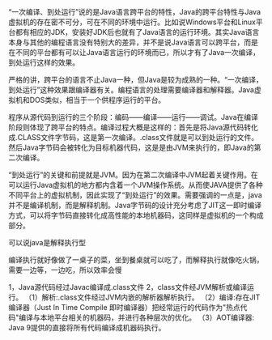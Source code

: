 “一次编译、到处运行”说的是Java语言跨平台的特性，Java的跨平台特性与Java虚拟机的存在密不可分，可在不同的环境中运行。比如说Windows平台和Linux平台都有相应的JDK，安装好JDK后也就有了Java语言的运行环境。其实Java语言本身与其他的编程语言没有特别大的差异，并不是说Java语言可以跨平台，而是在不同的平台都有可以让Java语言运行的环境而已，所以才有了Java一次编译，到处运行这样的效果。

严格的讲，跨平台的语言不止Java一种，但Java是较为成熟的一种。“一次编译，到处运行”这种效果跟编译器有关。编程语言的处理需要编译器和解释器。Java虚拟机和DOS类似，相当于一个供程序运行的平台。

程序从源代码到运行的三个阶段：编码——编译——运行——调试。Java在编译阶段则体现了跨平台的特点。编译过程大概是这样的：首先是将Java源代码转化成.CLASS文件字节码，这是第一次编译。.class文件就是可以到处运行的文件。然后Java字节码会被转化为目标机器代码，这是是由JVM来执行的，即Java的第二次编译。

“到处运行”的关键和前提就是JVM。因为在第二次编译中JVM起着关键作用。在可以运行Java虚拟机的地方都内含着一个JVM操作系统。从而使JAVA提供了各种不同平台上的虚拟机制，因此实现了“到处运行”的效果。需要强调的一点是，java并不是编译机制，而是解释机制。Java字节码的设计充分考虑了JIT这一即时编译方式，可以将字节码直接转化成高性能的本地机器码，这同样是虚拟机的一个构成部分。



可以说java是解释执行型

编译执行就好像做了一桌子的菜，坐到餐桌就可以吃了，而解释执行就像吃火锅，需要一边等，一边吃，所以效率会慢

1，Java源代码经过Javac编译成.class文件
2，class文件经JVM解析或编译运行。
（1）解析:.class文件经过JVM内嵌的解析器解析执行。
（2）编译:存在JIT编译器（Just In Time Compile 即时编译器）把经常运行的代码作为"热点代码"编译与本地平台相关的机器码，并进行各种层次的优化。
（3）AOT编译器: Java 9提供的直接将所有代码编译成机器码执行。
